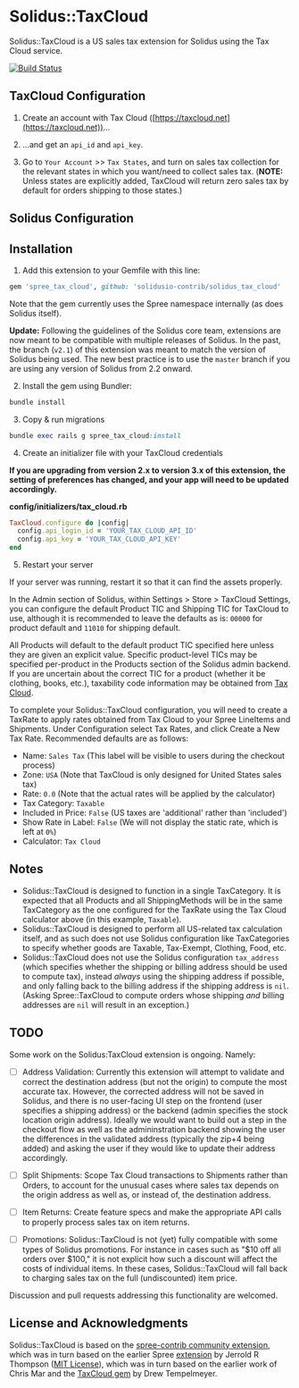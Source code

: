 Solidus::TaxCloud 
=======================

Solidus::TaxCloud is a US sales tax extension for Solidus using the Tax Cloud service.

[![Build Status](https://travis-ci.org/solidusio-contrib/solidus_tax_cloud.svg?branch=master)](https://travis-ci.org/solidusio-contrib/solidus_tax_cloud)

TaxCloud Configuration
-----

1. Create an account with Tax Cloud ([https://taxcloud.net](https://taxcloud.net))...

2. ...and get an `api_id` and `api_key`.

3. Go to `Your Account` >> `Tax States`, and turn on sales tax collection for the relevant states in which you want/need to collect sales tax. (**NOTE:** Unless states are explicitly added, TaxCloud will return zero sales tax by default for orders shipping to those states.)


Solidus Configuration
------------------------

## Installation

1. Add this extension to your Gemfile with this line:
  ```ruby
  gem 'spree_tax_cloud', github: 'solidusio-contrib/solidus_tax_cloud'
  ```

  Note that the gem currently uses the Spree namespace internally (as does Solidus itself).
  
  **Update:** Following the guidelines of the Solidus core team, extensions are now meant to be compatible with multiple releases of Solidus. In the past, the branch (`v2.1`) of this extension was meant to match the version of Solidus being used. The new best practice is to use the `master` branch if you are using any version of Solidus from 2.2 onward.

2. Install the gem using Bundler:
  ```ruby
  bundle install
  ```

3. Copy & run migrations
  ```ruby
  bundle exec rails g spree_tax_cloud:install
  ```

4. Create an initializer file with your TaxCloud credentials

**If you are upgrading from version 2.x to version 3.x of this extension, the setting of preferences has changed, and your app will need to be updated accordingly.**

**config/initializers/tax_cloud.rb**
  ```ruby
  TaxCloud.configure do |config|
    config.api_login_id = 'YOUR_TAX_CLOUD_API_ID'
    config.api_key = 'YOUR_TAX_CLOUD_API_KEY'
  end
  ```

5. Restart your server

  If your server was running, restart it so that it can find the assets properly.

In the Admin section of Solidus, within Settings > Store > TaxCloud Settings, you can configure the default Product TIC and Shipping TIC for TaxCloud to use, although it is recommended to leave the defaults as is: `00000` for product default and `11010` for shipping default.

All Products will default to the default product TIC specified here unless they are given an explicit value.
Specific product-level TICs may be specified per-product in the Products section of the Solidus admin backend. If you are uncertain about the correct TIC for a product (whether it be clothing, books, etc.), taxability code information may be obtained from [Tax Cloud](https://taxcloud.net/tic/default.aspx).

To complete your Solidus::TaxCloud configuration, you will need to create a TaxRate to apply rates obtained from Tax Cloud to your Spree LineItems and Shipments.
Under Configuration select Tax Rates, and click Create a New Tax Rate. Recommended defaults are as follows:

- Name: `Sales Tax` (This label will be visible to users during the checkout process)
- Zone: `USA` (Note that TaxCloud is only designed for United States sales tax)
- Rate: `0.0` (Note that the actual rates will be applied by the calculator)
- Tax Category: `Taxable`
- Included in Price: `False` (US taxes are 'additional' rather than 'included')
- Show Rate in Label: `False` (We will not display the static rate, which is left at `0%`)
- Calculator: `Tax Cloud`

Notes
------------------------

- Solidus::TaxCloud is designed to function in a single TaxCategory. It is expected that all Products and all ShippingMethods will be in the same TaxCategory as the one configured for the TaxRate using the Tax Cloud calculator above (in this example, `Taxable`).
- Solidus::TaxCloud is designed to perform all US-related tax calculation itself, and as such does not use Solidus configuration like TaxCategories to specify whether goods are Taxable, Tax-Exempt, Clothing, Food, etc.
- Solidus::TaxCloud does not use the Solidus configuration `tax_address` (which specifies whether the shipping or billing address should be used to compute tax), instead _always_ using the shipping address if possible, and only falling back to the billing address if the shipping address is `nil`. (Asking Spree::TaxCloud to compute orders whose shipping _and_ billing addresses are `nil` will result in an exception.)

TODO
----

Some work on the Solidus:TaxCloud extension is ongoing. Namely:

- [ ] Address Validation: Currently this extension will attempt to validate and correct the destination address (but not the origin) to compute the most accurate tax. However, the corrected address will not be saved in Solidus, and there is no user-facing UI step on the frontend (user specifies a shipping address) or the backend (admin specifies the stock location origin address). Ideally we would want to build out a step in the checkout flow as well as the admininstration backend showing the user the differences in the validated address (typically the zip+4 being added) and asking the user if they would like to update their address accordingly.

- [ ] Split Shipments: Scope Tax Cloud transactions to Shipments rather than Orders, to account for the unusual cases where sales tax depends on the origin address as well as, or instead of, the destination address.

- [ ] Item Returns: Create feature specs and make the appropriate API calls to properly process sales tax on item returns.

- [ ] Promotions: Solidus::TaxCloud is not (yet) fully compatible with some types of Solidus promotions. For instance in cases such as "$10 off all orders over $100," it is not explicit how such a discount will affect the costs of individual items. In these cases, Solidus::TaxCloud will fall back to charging sales tax on the full (undiscounted) item price.

Discussion and pull requests addressing this functionality are welcomed.

License and Acknowledgments
---------

Solidus::TaxCloud is based on the [spree-contrib community extension](https://github.com/spree-contrib/spree_tax_cloud), which was in turn based on the earlier Spree [extension](https://github.com/jetsgit/spree_tax_cloud) by Jerrold R Thompson ([MIT License](http://jet.mit-license.org/)), which was in turn based on the earlier work of Chris Mar and the [TaxCloud gem](https://github.com/drewtempelmeyer/tax_cloud) by Drew Tempelmeyer.
